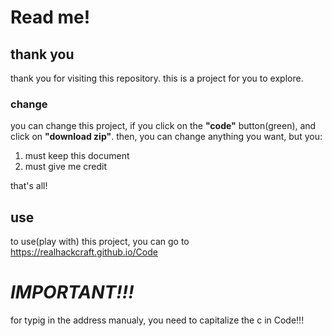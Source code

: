 # Read me!

## thank you

thank you for visiting this repository. this is a project for you to explore.

### change

you can change this project, if you click on the **"code"** button(green), and click on **"download zip"**. then, you can change anything you want, but you:

1. must keep this document
2. must give me credit

that's all!

## use

to use(play with) this project, you can go to https://realhackcraft.github.io/Code


# _**IMPORTANT!!!**_
for typig in the address manualy, you need to capitalize the c in Code!!!
